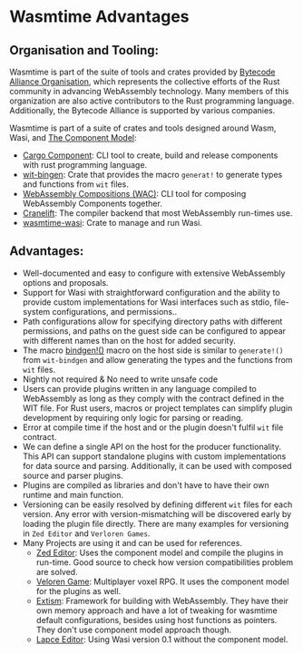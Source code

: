 # Wasmtime Advantages

## Organisation and Tooling:

Wasmtime is part of the suite of tools and crates provided by [Bytecode Alliance Organisation](https://bytecodealliance.org/), which represents the collective efforts of the Rust community in advancing WebAssembly technology. Many members of this organization are also active contributors to the Rust programming language. Additionally, the Bytecode Alliance is supported by various companies.

Wasmtime is part of a suite of crates and tools designed around Wasm, Wasi, and  [The Component Model](component-model.md):

- [Cargo Component](https://github.com/bytecodealliance/cargo-component): CLI tool to create, build and release components with rust programming language. 
- [wit-bingen](https://github.com/bytecodealliance/wit-bindgen): Crate that provides the macro `generat!` to generate types and functions from `wit` files.
- [WebAssembly Compositions (WAC)](https://github.com/bytecodealliance/wac): CLI tool for composing WebAssembly Components together.
- [Cranelift](https://cranelift.dev/): The compiler backend that most WebAssembly run-times use.
- [wasmtime-wasi](https://docs.rs/wasmtime-wasi/21.0.1/wasmtime_wasi/): Crate to manage and run Wasi.


## Advantages:

- Well-documented and easy to configure with extensive WebAssembly options and proposals.
- Support for Wasi with straightforward configuration and the ability to provide custom implementations for Wasi interfaces such as stdio, file-system configurations, and permissions..
- Path configurations allow for specifying directory paths with different permissions, and paths on the guest side can be configured to appear with different names than on the host for added security.
- The macro [bindgen!()](https://docs.rs/wasmtime/latest/wasmtime/component/macro.bindgen.html) macro on the host side is similar to `generate!()` from `wit-bindgen` and allow generating the types and the functions from `wit` files.
- Nightly not required & No need to write unsafe code
- Users can provide plugins written in any language compiled to WebAssembly as long as they comply with the contract defined in the WIT file. For Rust users, macros or project templates can simplify plugin development by requiring only logic for parsing or reading.
- Error at compile time if the host and or the plugin doesn't fulfil `wit` file contract.
- We can define a single API on the host for the producer functionality. This API can support standalone plugins with custom implementations for data source and parsing. Additionally, it can be used with composed source and parser plugins.
- Plugins are compiled as libraries and don't have to have their own runtime and main function. 
- Versioning can be easily resolved by defining different `wit` files for each version. Any error with version-mismatching will be discovered early by loading the plugin file directly. There are many examples for versioning in `Zed Editor` and `Verloren Games`.
- Many Projects are using it and can be used for references. 
  - [Zed Editor](https://github.com/zed-industries/zed): Uses the component model and compile the plugins in run-time. Good source to check how version compatibilities problem are solved.
  - [Veloren Game](https://github.com/veloren/veloren): Multiplayer voxel RPG. It uses the component model for the plugins as well.
  - [Extism](https://github.com/extism/extism): Framework for building with WebAssembly. They have their own memory approach and have a lot of tweaking for wasmtime default configurations, besides using host functions as pointers. They don't use component model approach though.
  - [Lapce Editor](https://github.com/lapce/lapce): Using Wasi version 0.1 without the component model.
